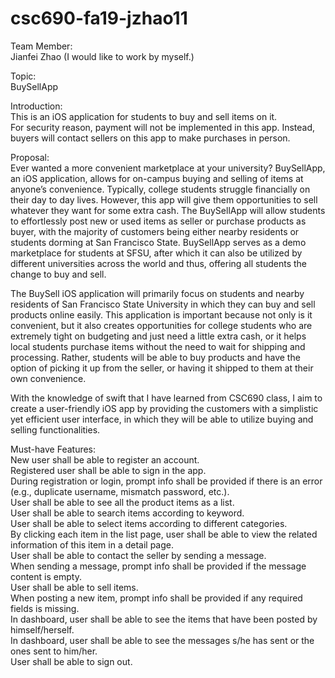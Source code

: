 # csc690-fa19-jzhao11  
  
Team Member:  
Jianfei Zhao (I would like to work by myself.)
  
Topic:  
BuySellApp  
  
Introduction:  
This is an iOS application for students to buy and sell items on it.  
For security reason, payment will not be implemented in this app. Instead, buyers will contact sellers on this app to make purchases in person.  
  
Proposal:  
Ever wanted a more convenient marketplace at your university? BuySellApp, an iOS application, allows for on-campus buying and selling of items at anyone’s convenience. Typically, college students struggle financially on their day to day lives. However, this app will give them opportunities to sell whatever they want for some extra cash. The BuySellApp will allow students to effortlessly post new or used items as seller or purchase products as buyer, with the majority of customers being either nearby residents or students dorming at San Francisco State. BuySellApp serves as a demo marketplace for students at SFSU, after which it can also be utilized by different universities across the world and thus, offering all students the change to buy and sell.  
  
The BuySell iOS application will primarily focus on students and nearby residents of San Francisco State University in which they can buy and sell products online easily. This application is important because not only is it convenient, but it also creates opportunities for college students who are extremely tight on budgeting and just need a little extra cash, or it helps local students purchase items without the need to wait for shipping and processing. Rather, students will be able to buy products and have the option of picking it up from the seller, or having it shipped to them at their own convenience.  
  
With the knowledge of swift that I have learned from CSC690 class, I aim to create a user-friendly iOS app by providing the customers with a simplistic yet efficient user interface, in which they will be able to utilize buying and selling functionalities.  

Must-have Features:  
New user shall be able to register an account.  
Registered user shall be able to sign in the app.  
During registration or login, prompt info shall be provided if there is an error (e.g., duplicate username, mismatch password, etc.).  
User shall be able to see all the product items as a list.  
User shall be able to search items according to keyword.  
User shall be able to select items according to different categories.  
By clicking each item in the list page, user shall be able to view the related information of this item in a detail page.  
User shall be able to contact the seller by sending a message.  
When sending a message, prompt info shall be provided if the message content is empty.  
User shall be able to sell items.  
When posting a new item, prompt info shall be provided if any required fields is missing.  
In dashboard, user shall be able to see the items that have been posted by himself/herself.  
In dashboard, user shall be able to see the messages s/he has sent or the ones sent to him/her.  
User shall be able to sign out.  